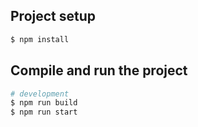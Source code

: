 ## Project setup

```bash
$ npm install
```

## Compile and run the project

```bash
# development
$ npm run build
$ npm run start
